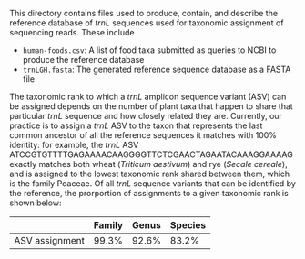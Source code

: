This directory contains files used to produce, contain, and describe the reference database of *trnL* sequences used for taxonomic assignment of sequencing reads. These include
- `human-foods.csv`: A list of food taxa submitted as queries to NCBI to produce the reference database
- `trnLGH.fasta`: The generated reference sequence database as a FASTA file

The taxonomic rank to which a *trnL* amplicon sequence variant (ASV) can be assigned depends on the number of plant taxa that happen to share that particular *trnL* sequence and how closely related they are.  Currently, our practice is to assign a *trnL* ASV to the taxon that represents the last common ancestor of all the reference sequences it matches with 100% identity: for example, the *trnL* ASV ATCCGTGTTTTGAGAAAACAAGGGGTTCTCGAACTAGAATACAAAGGAAAAG exactly matches both wheat (*Triticum aestivum*) and rye (*Secale cereale*), and is assigned to the lowest taxonomic rank shared between them, which is the family Poaceae.  Of all *trnL* sequence variants that can be identified by the reference, the prorportion of assignments to a given taxonomic rank is shown below:

|  	  | Family | Genus | Species |
| --- | --- | --- | --- |
| ASV assignment	| 99.3% | 92.6% | 83.2% |
